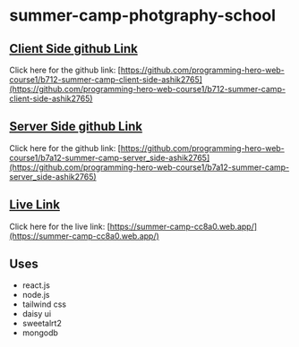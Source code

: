# summer-camp-photgraphy-school

## [Client Side github Link](https://github.com/programming-hero-web-course1/b712-summer-camp-client-side-ashik2765)
Click here for the github link: [https://github.com/programming-hero-web-course1/b712-summer-camp-client-side-ashik2765](https://github.com/programming-hero-web-course1/b712-summer-camp-client-side-ashik2765)



## [Server Side github Link](https://github.com/programming-hero-web-course1/b7a12-summer-camp-server_side-ashik2765)
Click here for the github link: [https://github.com/programming-hero-web-course1/b7a12-summer-camp-server_side-ashik2765](https://github.com/programming-hero-web-course1/b7a12-summer-camp-server_side-ashik2765)



## [Live  Link](https://summer-camp-cc8a0.web.app/)
Click here for the live link: [https://summer-camp-cc8a0.web.app/](https://summer-camp-cc8a0.web.app/)


## Uses

* react.js
* node.js
* tailwind css
* daisy ui
* sweetalrt2
* mongodb


